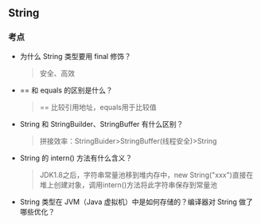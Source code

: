## String

### 考点

- 为什么 String 类型要用 final 修饰？

  > 安全、高效

- == 和 equals 的区别是什么？

  >== 比较引用地址，equals用于比较值

- String 和 StringBuilder、StringBuffer 有什么区别？

  > 拼接效率：StringBuider>StringBuffer(线程安全)>String

- String 的 intern() 方法有什么含义？

  > JDK1.8之后，字符串常量池移到堆内存中，new String("xxx")直接在堆上创建对象，调用intern()方法将此字符串保存到常量池

- String 类型在 JVM（Java 虚拟机）中是如何存储的？编译器对 String 做了哪些优化？